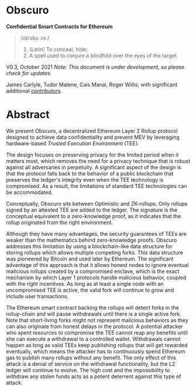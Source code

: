 # Obscuro
**Confidential Smart Contracts for Ethereum**

> /obˈskuː.roː/
> 1. (Latin) To conceal, hide;
> 2. A spell used to conjure a blindfold over the eyes of the target.

V0.3, October 2021 _Note: This document is under development, so please check for updates._

James Carlyle, Tudor Malene, Cais Manai, Roger Willis; with significant additional [contributors](./appendix#contributors).

# Abstract
We present Obscuro, a decentralized Ethereum Layer 2 Rollup protocol designed to achieve data confidentiality and prevent MEV by leveraging hardware-based _Trusted Execution Environment_ (TEE).

The design focuses on preserving privacy for the limited period when it matters most, which removes the need for a privacy technique that is robust against all adversaries in perpetuity.
A significant aspect of the design is that the protocol falls back to the behavior of a public blockchain that preserves the ledger's integrity even when the TEE technology is compromised.
As a result, the limitations of standard TEE technologies can be accommodated.

Conceptually, Obscuro sits between Optimistic and ZK-rollups. Only rollups signed by an attested TEE are added to the ledger. The signature is the conceptual equivalent to a zero-knowledge proof, as it indicates that the rollup originated from the right environment.

Although they have many advantages, the security guarantees of TEEs are weaker than the mathematics behind zero-knowledge proofs. Obscuro addresses this limitation by using a blockchain-like data structure for storing rollups which allows multiple competing forks. This data structure was pioneered by Bitcoin and used later by Ethereum. The significant advantage of this approach is that it allows honest nodes to ignore eventual malicious rollups created by a compromised enclave, which is the exact mechanism by which Layer 1 protocols handle malicious behavior, coupled with the right incentives. As long as at least a single node with an uncompromised TEE is active, the valid fork will continue to grow and include user transactions.

The Ethereum smart contract backing the rollups will detect forks in the rollup-chain and will pause withdrawals until there is a single active fork. Note that short-living forks might not represent malicious behaviors as they can also originate from honest delays in the protocol. A potential attacker who spent resources to compromise the TEE cannot reap any benefits until she can execute a withdrawal to a controlled wallet. Withdrawals cannot happen as long as valid TEEs keep publishing rollups that will get rewarded eventually, which means the attacker has to continuously spend Ethereum gas to publish many rollups without any benefit. The only effect of this attack is a denial of service on the withdrawal functionality, but the L2 ledger will continue to evolve. The high cost and the impossibility to withdraw any stolen funds acts as a potent deterrent against this type of attack.